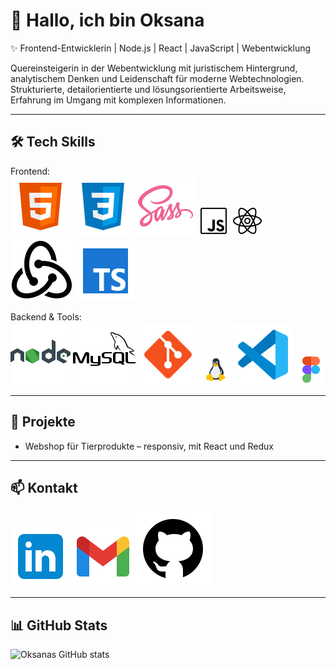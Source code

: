 # 👋 Hallo, ich bin Oksana

✨ Frontend-Entwicklerin | Node.js | React | JavaScript | Webentwicklung

Quereinsteigerin in der Webentwicklung mit juristischem Hintergrund, analytischem Denken und Leidenschaft für moderne Webtechnologien.  
Strukturierte, detailorientierte und lösungsorientierte Arbeitsweise, Erfahrung im Umgang mit komplexen Informationen.  

---

## 🛠 Tech Skills

Frontend:  
![HTML5](./html5.svg) 
![CSS3](./css.svg) 
![SASS](sass.svg) 
![JavaScript](./js.gif) 
![React](./react.gif) 
![Redux](./redux.svg) 
![TypeScript](./typescript.svg) 

Backend & Tools:  
![Node.js](./nodejs.svg) 
![MySQL](./mysql.svg) 
![Git](./icons8-git.svg) 
![Linux](./linux.gif) 
![VS Code](./vscode.svg) 
![Figma](./figma.gif)  

---

## 🌱 Projekte
- Webshop für Tierprodukte – responsiv, mit React und Redux  
 
---

## 📫 Kontakt
[![LinkedIn](./linkedin.svg)](https://www.linkedin.com/in/oksana-matiushenko/)  [![Email](./gmail.svg)](mailto:ksuzzxx3@gmail.com)  [![GitHub](./github.svg)](https://github.com/oksanamatiushenko)  

---

## 📊 GitHub Stats
![Oksanas GitHub stats](https://github-readme-stats.vercel.app/api?username=oksanamatiushenko&show_icons=true&theme=radical)
